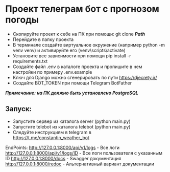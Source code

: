 # Проект телеграм бот с прогнозом погоды
* Скопируйте проект к себе на ПК при помощи: git clone **_Path_**
* Перейдите в папку проекта
* В терминале создайте виртуальное окружение (например python -m venv venv) и активируйте его (venv\scripts\activate)
* Установите все зависимости при помощи pip install -r requirements.txt
* Создайте файл .env в каталоге проекта и пропишите в нем настройки по примеру .env.example
* Ключ для Django можно сгенерировать по пути https://djecrety.ir/ 
* Создайте BOT_TOKEN при помощи Telegram BotFather 

**_Примечание: на ПК должно быть установлено PostgreSQL_**

## Запуск:
* Запустите сервер из каталога server (python main.py)
* Запустите telebot из каталога telebot (python main.py)
* Следуйте инструкциям в telegram в https://t.me/constantin_weather_bot

EndPoints:
http://127.0.0.1:8000/api/v1/logs - Все логи
http://127.0.0.1:8000/api/v1/logs/ID - Все логи пользователя с указанным ID
http://127.0.0.1:8000/docs - Swagger документация
http://127.0.0.1:8000/redoc - Альтернативный вариант документации